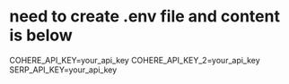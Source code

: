 # need to create .env file and content is below
COHERE_API_KEY=your_api_key
COHERE_API_KEY_2=your_api_key
SERP_API_KEY=your_api_key
